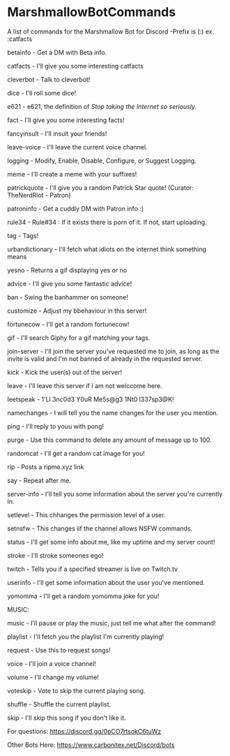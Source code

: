 # MarshmallowBotCommands
A list of commands for the Marshmallow Bot for Discord
-Prefix is (:)
    ex. :catfacts

betainfo - Get a DM with Beta info.

catfacts - I'll give you some interesting catfacts

cleverbot - Talk to cleverbot!

dice - I'll roll some dice!

e621 - e621, the definition of *Stop taking the Internet so seriously.*

fact - I'll give you some interesting facts!

fancyinsult - I'll insult your friends!

leave-voice - I'll leave the current voice channel.

logging - Modify, Enable, Disable, Configure, or Suggest Logging.

meme - I'll create a meme with your suffixes!

patrickquote - I'll give you a random Patrick Star quote! (Curator: TheNerdRiot - Patron)

patroninfo - Get a cuddly DM with Patron info :)

rule34 - Rule#34 : If it exists there is porn of it. If not, start uploading.

tag - Tags!

urbandictionary - I'll fetch what idiots on the internet think something means

yesno - Returns a gif displaying yes or no

advice - I'll give you some fantastic advice!

ban - Swing the banhammer on someone!

customize - Adjust my bbehaviour in this server!

fortunecow - I'll get a random fortunecow!

gif - I'll search Giphy for a gif matching your tags.

join-server - I'll join the server you've requested me to join, as long as the invite is valid and I'm not banned of already in the requested server.

kick - Kick the user(s) out of the server!

leave - I'll leave this server if I am not welccome here.

leetspeak - 1'Ll 3nc0d3 Y0uR Me5s@g3 1Nt0 l337sp3@K!

namechanges - I will tell you the name changes for the user you mention.

ping - I'll reply to youu with pong!

purge - Use this command to delete any amount of message up to 100.

randomcat - I'll get a random cat image for you!

rip - Posts a ripme.xyz link

say - Repeat after me.

server-info - I'll tell you some information about the server you're currently in.

setlevel - This chhanges the permission level of a user.

setnsfw - This changes iif the channel allows NSFW commands.

status - I'll get some info about me, like my uptime and my server count!

stroke - I'll stroke someones ego!

twitch - Tells you if a specified streamer is live on Twitch.tv

userinfo - I'll get some information about the user you've mentioned.

yomomma - I'll get a random yomomma joke for you!

MUSIC:

music - I'll pause or play the music, just tell me what after the command!

playlist - I'll fetch you the playlist I'm currently playing!

request - Use this to request songs!

voice - I'll join a voice channel!

volume - I'll change my volume!

voteskip - Vote to skip the current playing song.

shuffle - Shuffle the current playlist.

skip - I'll skip this song if you don't like it.


For questions: https://discord.gg/0pCO7rtsokC6tuWz

Other Bots Here: https://www.carbonitex.net/Discord/bots
